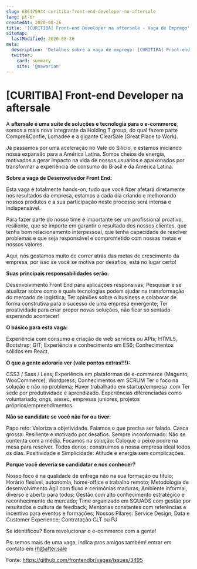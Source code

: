 ```yaml
---
slug: 686475944-curitiba-front-end-developer-na-aftersale
lang: pt-br
createdAt: 2020-08-26
title: '[CURITIBA] Front-end Developer na aftersale - Vaga de Emprego'
sitemap:
  lastModified: 2020-08-26
meta:
  description: 'Detalhes sobre a vaga de emprego: [CURITIBA] Front-end Developer na aftersale'
  twitter:
    card: summary
    site: '@nawarian'
---
```


# [CURITIBA] Front-end Developer na aftersale

A **aftersale é uma suíte de soluções e tecnologia para o e-commerce**, somos a mais nova integrante da Holding T.group, do qual fazem parte Compre&Confie, Lomadee e a gigante ClearSale (Great Place to Work).

Já passamos por uma aceleração no Vale do Silício, e estamos iniciando nossa expansão para a América Latina. Somos cheios de energia, motivados a gerar impacto na vida de nossos usuários e apaixonados por transformar a experiência de consumo do Brasil e da América Latina.

**Sobre a vaga de Desenvolvedor Front End:**

Esta vaga é totalmente hands-on, tudo que você fizer afetará diretamente nos resultados da empresa, estamos a cada dia criando e melhorando nossos produtos e a sua participação neste processo será intensa e indispensável.

Para fazer parte do nosso time é importante ser um profissional proativo, resiliente, que se importe em garantir o resultado dos nossos clientes, que tenha bom relacionamento interpessoal, que tenha capacidade de resolver problemas e que seja responsável e comprometido com nossas metas e nossos valores.

Aqui, nós gostamos muito de correr atrás das metas de crescimento da empresa, por isso se você se motiva por desafios, está no lugar certo!

**Suas principais responsabilidades serão:**

Desenvolvimento Front End para aplicações responsivas;
Pesquisar e se atualizar sobre como e quais tecnologias podem ajudar na transformação do mercado de logística;
Ter opiniões sobre o business e colaborar de forma construtiva para o sucesso de uma empresa emergente;
Ter proatividade para criar propor novas soluções, não ficar só sentado esperando acontecer!

**O básico para esta vaga:**

Experiência com consumo e criação de web services ou APIs;
HTML5, Bootstrap;
GIT;
Experiência e conhecimento em ES6;
Conhecimentos sólidos em React.

**O que a gente adoraria ver (vale pontos extras!!!):**

CSS3 / Sass / Less;
Experiência em plataformas de e-commerce (Magento, WooCommerce);
Wordpress;
Conhecimentos em SCRUM
Ter o foco na solução e não no problema;
Haver trabalhado em startup/empresa .com
Ter sede por produtividade e aprendizado.
Experiências diferenciadas como voluntariado, ongs, aiesec, empresas juniores, projetos próprios/empreendimentos.

**Não se candidate se você não for ou tiver:**

Papo reto: Valoriza a objetividade. Falamos o que precisa ser falado.
Casca grossa: Resiliente e motivado por desafios.
Sempre inconformado: Não se contenta com a média.
Focamos na solução: Coloque o peixe podre na mesa para resolver.
Todos donos: construímos a nossa empresa ideal todos os dias.
Positividade e Simplicidade: Atitude e energia sem complicações.

**Porque você deveria se candidatar e nos conhecer?**

Nosso foco é na qualidade de entrega não na sua formação ou título;
Horário flexível, autonomia, home-office e trabalho remoto;
Metodologia de desenvolvimento Ágil com fluxo e cerimônias maduras;
Ambiente informal, diverso e aberto para todos;
Gestão com alto conhecimento estratégico e reconhecimento de mercado;
Time organizado em SQUADS com gestão por resultados e cultura de feedback;
Mentorias constantes com referências e incentivo para eventos e formações;
Nossos Pilares: Service Design, Data e Customer Experience;
Contratação CLT ou PJ

Se identificou? Bora revolucionar o e-commerce com a gente!

Ps: temos mais de uma vaga, indica pros amigos também!
entrar em contato em rh@after.sale

Fonte: https://github.com/frontendbr/vagas/issues/3495